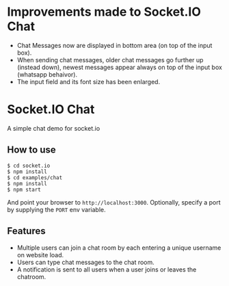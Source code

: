 # Improvements made to Socket.IO Chat

- Chat Messages now are displayed in bottom area (on top of the input box).
- When sending chat messages, older chat messages go further up (instead down), newest messages appear always on top of the input box (whatsapp behaivor).
- The input field and its font size has been enlarged.

# Socket.IO Chat

A simple chat demo for socket.io

## How to use

```
$ cd socket.io
$ npm install
$ cd examples/chat
$ npm install
$ npm start
```

And point your browser to `http://localhost:3000`. Optionally, specify
a port by supplying the `PORT` env variable.

## Features

- Multiple users can join a chat room by each entering a unique username
on website load.
- Users can type chat messages to the chat room.
- A notification is sent to all users when a user joins or leaves
the chatroom.

